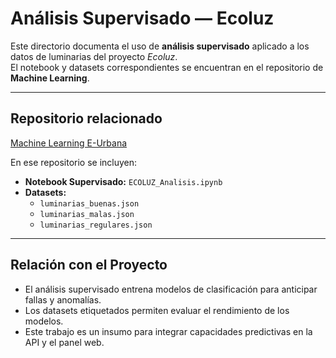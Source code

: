 # Análisis Supervisado — Ecoluz

Este directorio documenta el uso de **análisis supervisado** aplicado a los datos de luminarias del proyecto *Ecoluz*.  
El notebook y datasets correspondientes se encuentran en el repositorio de **Machine Learning**.

---

## Repositorio relacionado

 [Machine Learning E-Urbana](https://github.com/eurbana-dev/Machine-Learning-E-Urbana.git)

En ese repositorio se incluyen:

- **Notebook Supervisado:** `ECOLUZ_Analisis.ipynb`  
- **Datasets:**  
  - `luminarias_buenas.json`  
  - `luminarias_malas.json`  
  - `luminarias_regulares.json`  

---

## Relación con el Proyecto

- El análisis supervisado entrena modelos de clasificación para anticipar fallas y anomalías.  
- Los datasets etiquetados permiten evaluar el rendimiento de los modelos.  
- Este trabajo es un insumo para integrar capacidades predictivas en la API y el panel web.

